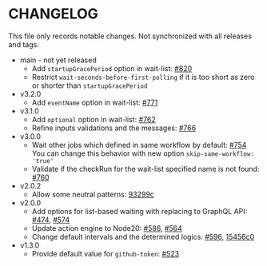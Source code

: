 # CHANGELOG

This file only records notable changes. Not synchronized with all releases and tags.

- main - not yet released
  - Add `startupGracePeriod` option in wait-list: [#820](https://github.com/kachick/wait-other-jobs/issues/820)
  - Restrict `wait-seconds-before-first-polling` if it is too short as zero or shorter than `startupGracePeriod`
- v3.2.0
  - Add `eventName` option in wait-list: [#771](https://github.com/kachick/wait-other-jobs/issues/771)
- v3.1.0
  - Add `optional` option in wait-list: [#762](https://github.com/kachick/wait-other-jobs/pull/762)
  - Refine inputs validations and the messages: [#766](https://github.com/kachick/wait-other-jobs/pull/766)
- v3.0.0
  - Wait other jobs which defined in same workflow by default: [#754](https://github.com/kachick/wait-other-jobs/issues/754)\
    You can change this behavior with new option `skip-same-workflow: 'true'`
  - Validate if the checkRun for the wait-list specified name is not found: [#760](https://github.com/kachick/wait-other-jobs/issues/760)
- v2.0.2
  - Allow some neutral patterns: [93299c](https://github.com/kachick/wait-other-jobs/commit/93299c2fa22fd463db31668eba54b34b58270696)
- v2.0.0
  - Add options for list-based waiting with replacing to GraphQL API: [#474](https://github.com/kachick/wait-other-jobs/issues/474), [#574](https://github.com/kachick/wait-other-jobs/pull/574)
  - Update action engine to Node20: [#586](https://github.com/kachick/wait-other-jobs/issues/586), [#564](https://github.com/kachick/wait-other-jobs/pull/564)
  - Change default intervals and the determined logics: [#596](https://github.com/kachick/wait-other-jobs/pull/596), [15456c0](https://github.com/kachick/wait-other-jobs/commit/15456c0)
- v1.3.0
  - Provide default value for `github-token`: [#523](https://github.com/kachick/wait-other-jobs/pull/523)
